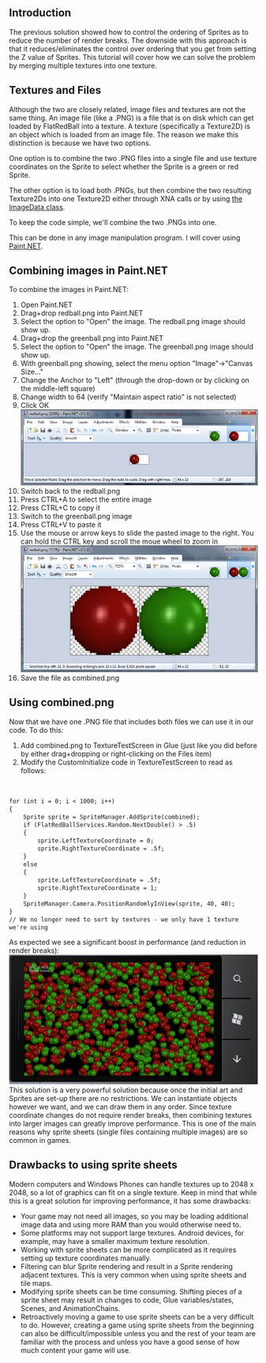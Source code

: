 ## Introduction

The previous solution showed how to control the ordering of Sprites as to reduce the number of render breaks. The downside with this approach is that it reduces/eliminates the control over ordering that you get from setting the Z value of Sprites. This tutorial will cover how we can solve the problem by merging multiple textures into one texture.

## Textures and Files

Although the two are closely related, image files and textures are not the same thing. An image file (like a .PNG) is a file that is on disk which can get loaded by FlatRedBall into a texture. A texture (specifically a Texture2D) is an object which is loaded from an image file. The reason we make this distinction is because we have two options.

One option is to combine the two .PNG files into a single file and use texture coordinates on the Sprite to select whether the Sprite is a green or red Sprite.

The other option is to load both .PNGs, but then combine the two resulting Texture2Ds into one Texture2D either through XNA calls or by using [the ImageData class](/frb/docs/index.php?title=FlatRedBall.Graphics.Texture.ImageData "FlatRedBall.Graphics.Texture.ImageData").

To keep the code simple, we'll combine the two .PNGs into one.

This can be done in any image manipulation program. I will cover using [Paint.NET](http://www.getpaint.net/).

## Combining images in Paint.NET

To combine the images in Paint.NET:

1.  Open Paint.NET
2.  Drag+drop redball.png into Paint.NET
3.  Select the option to "Open" the image. The redball.png image should show up.
4.  Drag+drop the greenball.png into Paint.NET
5.  Select the option to "Open" the image. The greenball.png image should show up.
6.  With greenball.png showing, select the menu option "Image"-\>"Canvas Size..."
7.  Change the Anchor to "Left" (through the drop-down or by clicking on the middle-left square)
8.  Change width to 64 (verify "Maintain aspect ratio" is not selected)
9.  Click OK![PaintDotNetMerging1.PNG](/media/migrated_media-PaintDotNetMerging1.PNG)
10. Switch back to the redball.png
11. Press CTRL+A to select the entire image
12. Press CTRL+C to copy it
13. Switch to the greenball.png image
14. Press CTRL+V to paste it
15. Use the mouse or arrow keys to slide the pasted image to the right. You can hold the CTRL key and scroll the moue wheel to zoom in![TwoInOneBalls.PNG](/media/migrated_media-TwoInOneBalls.PNG)
16. Save the file as combined.png

## Using combined.png

Now that we have one .PNG file that includes both files we can use it in our code. To do this:

1.  Add combined.png to TextureTestScreen in Glue (just like you did before by either drag+dropping or right-clicking on the Files item)
2.  Modify the CustomInitialize code in TextureTestScreen to read as follows:

&nbsp;

    for (int i = 0; i < 1000; i++)
    {
        Sprite sprite = SpriteManager.AddSprite(combined);
        if (FlatRedBallServices.Random.NextDouble() > .5)
        {
            sprite.LeftTextureCoordinate = 0;
            sprite.RightTextureCoordinate = .5f;
        }
        else
        {
            sprite.LeftTextureCoordinate = .5f;
            sprite.RightTextureCoordinate = 1;
        }
        SpriteManager.Camera.PositionRandomlyInView(sprite, 40, 40);
    }
    // We no longer need to sort by textures - we only have 1 texture we're using

As expected we see a significant boost in performance (and reduction in render breaks):![RenderingUsingCombined.png](/media/migrated_media-RenderingUsingCombined.png) This solution is a very powerful solution because once the initial art and Sprites are set-up there are no restrictions. We can instantiate objects however we want, and we can draw them in any order. Since texture coordinate changes do not require render breaks, then combining textures into larger images can greatly improve performance. This is one of the main reasons why sprite sheets (single files containing multiple images) are so common in games.

## Drawbacks to using sprite sheets

Modern computers and Windows Phones can handle textures up to 2048 x 2048, so a lot of graphics can fit on a single texture. Keep in mind that while this is a great solution for improving performance, it has some drawbacks:

-   Your game may not need all images, so you may be loading additional image data and using more RAM than you would otherwise need to.
-   Some platforms may not support large textures. Android devices, for example, may have a smaller maximum texture resolution.
-   Working with sprite sheets can be more complicated as it requires setting up texture coordinates manually.
-   Filtering can blur Sprite rendering and result in a Sprite rendering adjacent textures. This is very common when using sprite sheets and tile maps.
-   Modifying sprite sheets can be time consuming. Shifting pieces of a sprite sheet may result in changes to code, Glue variables/states, Scenes, and AnimationChains.
-   Retroactively moving a game to use sprite sheets can be a very difficult to do. However, creating a game using sprite sheets from the beginning can also be difficult/impossible unless you and the rest of your team are familiar with the process and unless you have a good sense of how much content your game will use.
